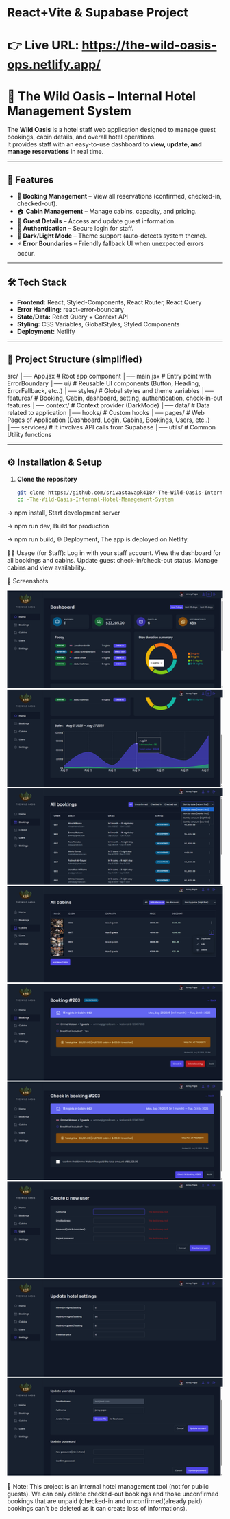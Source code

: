 # React+Vite & Supabase Project

# 👉 Live URL: https://the-wild-oasis-ops.netlify.app/

# 🏨 The Wild Oasis – Internal Hotel Management System

The **Wild Oasis** is a hotel staff web application designed to manage guest bookings, cabin details, and overall hotel operations.  
It provides staff with an easy-to-use dashboard to **view, update, and manage reservations** in real time.

---

## 🚀 Features

- 📅 **Booking Management** – View all reservations (confirmed, checked-in, checked-out).
- 🏠 **Cabin Management** – Manage cabins, capacity, and pricing.
- 👤 **Guest Details** – Access and update guest information.
- 🔐 **Authentication** – Secure login for staff.
- 🌙 **Dark/Light Mode** – Theme support (auto-detects system theme).
- ⚡ **Error Boundaries** – Friendly fallback UI when unexpected errors occur.

---

## 🛠️ Tech Stack

- **Frontend:** React, Styled-Components, React Router, React Query
- **Error Handling:** react-error-boundary
- **State/Data:** React Query + Context API
- **Styling:** CSS Variables, GlobalStyles, Styled Components
- **Deployment:** Netlify

---

## 📂 Project Structure (simplified)

src/
│── App.jsx # Root app component
│── main.jsx # Entry point with ErrorBoundary
│── ui/ # Reusable UI components (Button, Heading, ErrorFallback, etc..)
│── styles/ # Global styles and theme variables
│── features/ # Booking, Cabin, dashboard, setting, authentication, check-in-out features
│── context/ # Context provider (DarkMode)
│── data/ # Data related to application
│── hooks/ # Custom hooks
│── pages/ # Web Pages of Application (Dashboard, Login, Cabins, Bookings, Users, etc..)
│── services/ # It involves API calls from Supabase
│── utils/ # Common Utility functions

---

## ⚙️ Installation & Setup

1. **Clone the repository**
   ```bash
   git clone https://github.com/srivastavapk418/-The-Wild-Oasis-Internal-Hotel-Management-System.git
   cd -The-Wild-Oasis-Internal-Hotel-Management-System
   ```

-> npm install,
   Start development server

-> npm run dev,
   Build for production

-> npm run build,
   🌐 Deployment,
   The app is deployed on Netlify.

🧑‍💻 Usage (for Staff):
Log in with your staff account.
View the dashboard for all bookings and cabins.
Update guest check-in/check-out status.
Manage cabins and view availability.

📸 Screenshots

![alt text](<public/appImages/Screenshot (14).png>) ![alt text](<public/appImages/Screenshot (15).png>) ![alt text](<public/appImages/Screenshot (16).png>) ![alt text](<public/appImages/Screenshot (17).png>) ![alt text](<public/appImages/Screenshot (18).png>) ![alt text](<public/appImages/Screenshot (19).png>) ![alt text](<public/appImages/Screenshot (20).png>) ![alt text](<public/appImages/Screenshot (21).png>) ![alt text](<public/appImages/Screenshot (22).png>)

📌 Note:
This project is an internal hotel management tool (not for public guests).
We can only delete checked-out bookings and those unconfirmed bookings that are unpaid (checked-in and unconfirmed(already paid) bookings can't be deleted as it can create loss of informations).
